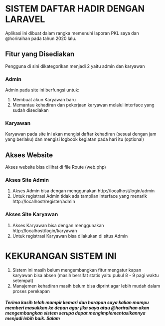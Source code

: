 # SISTEM DAFTAR HADIR DENGAN LARAVEL
  
<p>Aplikasi ini dibuat dalam rangka memenuhi laporan PKL saya dan @horiraihan pada tahun 2020 lalu.</p>
  
## Fitur yang Disediakan
<p>Pengguna di sini dikategorikan menjadi 2 yaitu admin dan karyawan</p>
  
### Admin
Admin pada site ini berfungsi untuk:
1. Membuat akun Karyawan baru
2. Memantau kehadiran dan pekerjaan karyawan melalui interface yang sudah disediakan

### Karyawan
Karyawan pada site ini akan mengisi daftar kehadiran (sesuai dengan jam yang berlaku) dan mengisi logbook kegiatan pada hari itu (optional)

## Akses Website
  
<p>Akses website bisa dilihat di file Route (web.php)</p>  

### Akses Site Admin
1. Akses Admin bisa dengan menggunakan http://localhost/login/admin
2. Untuk registrasi Admin tidak ada tampilan interface yang menarik http://localhost/register/admin
  
### Akses Site Karyawan
1. Akses Karyawan bisa dengan menggunakan http://localhost/login/karyawan
2. Untuk registrasi Karyawan bisa dilakukan di situs Admin

# KEKURANGAN SISTEM INI
1. Sistem ini masih belum mengembangkan fitur mengatur kapan karyawan bisa absen (masih bersifat statis yaitu pukul 8 - 9 pagi waktu setempat)
2. Manajemen kehadiran masih belum bisa diprint agar lebih mudah dalam proses perekapan
  
  
  
##### Terima kasih telah mampir kemari dan harapan saya kalian mampu memberi masukkan ke depan agar jika saya atau @horiraihan akan mengembangkan sistem serupa dapat mengimplementasikannya menjadi lebih baik.  Salam

